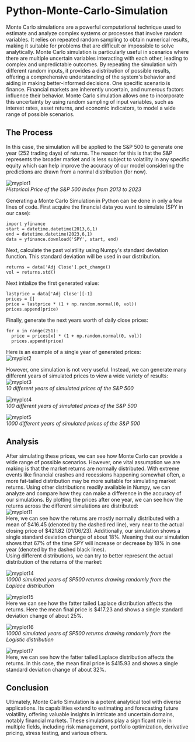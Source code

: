 # Python-Monte-Carlo-Simulation
Monte Carlo simulations are a powerful computational technique used to estimate and analyze complex systems or processes that involve random variables. It relies on repeated random sampling to obtain numerical results, making it suitable for problems that are difficult or impossible to solve analytically. Monte Carlo simulation is particularly useful in scenarios where there are multiple uncertain variables interacting with each other, leading to complex and unpredictable outcomes. By repeating the simulation with different random inputs, it provides a distribution of possible results, offering a comprehensive understanding of the system's behavior and aiding in making better-informed decisions. One specific scenario is finance. Financial markets are inherently uncertain, and numerous factors influence their behavior. Monte Carlo simulation allows one to incorporate this uncertainty by using random sampling of input variables, such as interest rates, asset returns, and economic indicators, to model a wide range of possible scenarios.
## The Process
In this case, the simulation will be applied to the S&P 500 to generate one year (252 trading days) of returns. The reason for this is that the S&P represents the broader market and is less subject to volatility in any specific equity which can help improve the accuracy of our model considering the predictions are drawn from a normal distribution (for now).   
  
![myplot1](https://github.com/James-Begin/Python-Monte-Carlo-Simulation/assets/103123677/a505b31a-49d3-430d-8c5c-1e6ea7c640e4)  
*Historical Price of the S&P 500 Index from 2013 to 2023*  

Generating a Monte Carlo Simulation in Python can be done in only a few lines of code. First acquire the financial data you want to simulate (SPY in our case):  
```
import yfinance
start = datetime.datetime(2013,6,1)
end = datetime.datetime(2023,6,1)
data = yfinance.download('SPY', start, end)
```
Next, calculate the past volatility using Numpy's standard deviation function. This standard deviation will be used in our distribution.  
```
returns = data['Adj Close'].pct_change()
vol = returns.std()
```
Next intialize the first generated value:  
```
lastprice = data['Adj Close'][-1]
prices = []
price = lastprice * (1 + np.random.normal(0, vol))
prices.append(price)
```
Finally, generate the next years worth of daily close prices:  
```
for x in range(251):
  price = prices[x] * (1 + np.random.normal(0, vol))
  prices.append(price)
```
Here is an example of a single year of generated prices:  
![myplot2](https://github.com/James-Begin/Python-Monte-Carlo-Simulation/assets/103123677/53d7f0e6-d78d-4025-bffa-5a9761026a0e)  
  
However, one simulation is not very useful. Instead, we can generate many different years of simulated prices to view a wide variety of results:  
![myplot3](https://github.com/James-Begin/Python-Monte-Carlo-Simulation/assets/103123677/00e12819-262b-428f-a89e-e121bbc2cbc3)  
*10 different years of simulated prices of the S&P 500*  
  
![myplot4](https://github.com/James-Begin/Python-Monte-Carlo-Simulation/assets/103123677/e8f55e49-17d4-4b6e-afad-b41b69076a22)  
*100 different years of simulated prices of the S&P 500*  
  
![myplot5](https://github.com/James-Begin/Python-Monte-Carlo-Simulation/assets/103123677/20e658d5-064d-402a-be0d-15e529218c27)  
*1000 different years of simulated prices of the S&P 500*  
## Analysis
After simulating these prices, we can see how Monte Carlo can provide a wide range of possible scenarios. However, one vital assumption we are making is that the market returns are normally distributed. With extreme events like financial crashes and recessions happening somewhat often, a more fat-tailed distribution may be more suitable for simulating market returns. Using other distributions readily available in Numpy, we can analyze and compare how they can make a difference in the accuracy of our simulations. 
By plotting the prices after one year, we can see how the returns across the different simulations are distributed:  
![myplot11](https://github.com/James-Begin/Python-Monte-Carlo-Simulation/assets/103123677/17f5be98-fb61-41a2-a246-3b688558656d)  \
Here, we can see how the returns are mostly normally distributed with a mean of $416.45 (denoted by the dashed red line), very near to the actual closing price of $421.82 (01/06/23). Additionally, our simulation shows a single standard deviation change of about 18%. Meaning that our simulation shows that 67% of the time SPY will increase or decrease by 18% in one year (denoted by the dashed black lines).  
Using different distributions, we can try to better represent the actual distribution of the returns of the market:  
  
![myplot14](https://github.com/James-Begin/Python-Monte-Carlo-Simulation/assets/103123677/0e0a5752-d5bc-4d60-bbd6-5a3c2b2c3028)  
*10000 simulated years of SP500 returns drawing randomly from the Laplace distribution*  
  
![myplot15](https://github.com/James-Begin/Python-Monte-Carlo-Simulation/assets/103123677/ce5a56b5-5a53-4828-913f-5e6db8d40f00)  
Here we can see how the fatter tailed Laplace distribution affects the returns. Here the mean final price is $417.23 and shows a single standard deviation change of about 25%.  
  
![myplot16](https://github.com/James-Begin/Python-Monte-Carlo-Simulation/assets/103123677/0269b0cd-7780-48a4-94ba-d980c4276190)  
*10000 simulated years of SP500 returns drawing randomly from the Logistic distribution*  
  
![myplot17](https://github.com/James-Begin/Python-Monte-Carlo-Simulation/assets/103123677/aaa02e2b-16b9-404e-914d-1a199529d1b9)  
Here, we can see how the fatter tailed Laplace distribution affects the returns. In this case, the mean final price is $415.93 and shows a single standard deviation change of about 32%.  

## Conclusion  
Ultimately, Monte Carlo Simulation is a potent analytical tool with diverse applications. Its capabilities extend to estimating and forecasting future volatility, offering valuable insights in intricate and uncertain domains, notably financial markets. These simulations play a significant role in multiple fields, including risk management, portfolio optimization, derivative pricing, stress testing, and various others.
